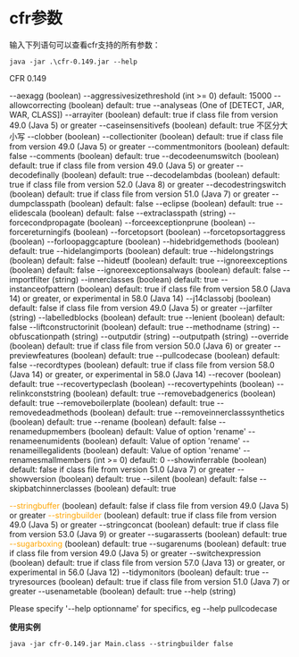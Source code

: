 # cfr参数

输入下列语句可以查看cfr支持的所有参数：

```
java -jar .\cfr-0.149.jar --help
```

CFR 0.149

   --aexagg                         (boolean)
   --aggressivesizethreshold        (int >= 0)  default: 15000
   --allowcorrecting                (boolean)  default: true
   --analyseas                      (One of [DETECT, JAR, WAR, CLASS])
   --arrayiter                      (boolean)  default: true if class file from version 49.0 (Java 5) or greater
   --caseinsensitivefs              (boolean)  default: true  不区分大小写
   --clobber                        (boolean)
   --collectioniter                 (boolean)  default: true if class file from version 49.0 (Java 5) or greater
   --commentmonitors                (boolean)  default: false
   --comments                       (boolean)  default: true
   --decodeenumswitch               (boolean)  default: true if class file from version 49.0 (Java 5) or greater
   --decodefinally                  (boolean)  default: true
   --decodelambdas                  (boolean)  default: true if class file from version 52.0 (Java 8) or greater
   --decodestringswitch             (boolean)  default: true if class file from version 51.0 (Java 7) or greater
   --dumpclasspath                  (boolean)  default: false
   --eclipse                        (boolean)  default: true
   --elidescala                     (boolean)  default: false
   --extraclasspath                 (string)
   --forcecondpropagate             (boolean)
   --forceexceptionprune            (boolean)
   --forcereturningifs              (boolean)
   --forcetopsort                   (boolean)
   --forcetopsortaggress            (boolean)
   --forloopaggcapture              (boolean)
   --hidebridgemethods              (boolean)  default: true
   --hidelangimports                (boolean)  default: true
   --hidelongstrings                (boolean)  default: false
   --hideutf                        (boolean)  default: true
   --ignoreexceptions               (boolean)  default: false
   --ignoreexceptionsalways         (boolean)  default: false
   --importfilter                   (string)
   --innerclasses                   (boolean)  default: true
   --instanceofpattern              (boolean)  default: true if class file from version 58.0 (Java 14) or greater, or experimental in 58.0 (Java 14)
   --j14classobj                    (boolean)  default: false if class file from version 49.0 (Java 5) or greater
   --jarfilter                      (string)
   --labelledblocks                 (boolean)  default: true
   --lenient                        (boolean)  default: false
   --liftconstructorinit            (boolean)  default: true
   --methodname                     (string)
   --obfuscationpath                (string)
   --outputdir                      (string)
   --outputpath                     (string)
   --override                       (boolean)  default: true if class file from version 50.0 (Java 6) or greater
   --previewfeatures                (boolean)  default: true
   --pullcodecase                   (boolean)  default: false
   --recordtypes                    (boolean)  default: true if class file from version 58.0 (Java 14) or greater, or experimental in 58.0 (Java 14)
   --recover                        (boolean)  default: true
   --recovertypeclash               (boolean)
   --recovertypehints               (boolean)
   --relinkconststring              (boolean)  default: true
   --removebadgenerics              (boolean)  default: true
   --removeboilerplate              (boolean)  default: true
   --removedeadmethods              (boolean)  default: true
   --removeinnerclasssynthetics     (boolean)  default: true
   --rename                         (boolean)  default: false
   --renamedupmembers               (boolean)  default: Value of option 'rename'
   --renameenumidents               (boolean)  default: Value of option 'rename'
   --renameillegalidents            (boolean)  default: Value of option 'rename'
   --renamesmallmembers             (int >= 0)  default: 0
   --showinferrable                 (boolean)  default: false if class file from version 51.0 (Java 7) or greater
   --showversion                    (boolean)  default: true
   --silent                         (boolean)  default: false
   --skipbatchinnerclasses          (boolean)  default: true

<font color = orange>--stringbuffer</font>                   (boolean)  default: false if class file from version 49.0 (Java 5) or greater
<font color = orange>--stringbuilder</font>                   (boolean)  default: true if class file from version 49.0 (Java 5) or greater
   --stringconcat                   (boolean)  default: true if class file from version 53.0 (Java 9) or greater
   --sugarasserts                   (boolean)  default: true
   <font color = orange>--sugarboxing</font>                    (boolean)  default: true
   --sugarenums                     (boolean)  default: true if class file from version 49.0 (Java 5) or greater
   --switchexpression               (boolean)  default: true if class file from version 57.0 (Java 13) or greater, or experimental in 56.0 (Java 12)
   --tidymonitors                   (boolean)  default: true
   --tryresources                   (boolean)  default: true if class file from version 51.0 (Java 7) or greater
   --usenametable                   (boolean)  default: true
   --help                           (string)

Please specify '--help optionname' for specifics, eg
   --help pullcodecase

**使用实例**

```
java -jar cfr-0.149.jar Main.class --stringbuilder false
```

